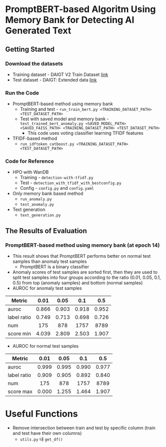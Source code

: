 # PromptBERT-based Algoritm Using Memory Bank for Detecting AI Generated Text
## Getting Started
### Download the datasets
- Training dataset - DAIGT V2 Train Dataset [link](https://www.kaggle.com/datasets/thedrcat/daigt-v2-train-dataset)
- Test dataset - DAIGT: Extended data [link](https://www.kaggle.com/datasets/batprem/daigt-extended-data)
### Run the Code
- PromptBERT-based method using memory bank
	- Training and test - `run_train_bert.py <TRAINING_DATASET_PATH> <TEST_DATASET_PATH>`
	- Test with saved model and memory bank - `test_trained_bert_anomaly.py <SAVED_MODEL_PATH> <SAVED_FAISS_PATH> <TRAINING_DATASET_PATH> <TEST_DATASET_PATH>`
		- This code uses voting classifier learning TFIDF features
- TFIDF-based method
	- `run_idftoken_catboost.py <TRAINING_DATASET_PATH> <TEST_DATASET_PATH>`
### Code for Reference
- HPO with WanDB
	- Training - `detection-with-tfidf.py`
	- Test - `detection_with_tfidf_with_bestconfig.py`
	- Config - `config.py`  and `config.yaml`
- Only memory bank based method
	- `run_anomaly.py`
	- `test_anomaly.py`
- Text generation
	- `text_generation.py`
## The Results of Evaluation
### PromptBERT-based method using memory bank (at epoch 14)
- This result shows that PromptBERT performs better on normal test samples than anomaly test samples
	- PromptBERT is a binary classifier
- Anomaly scores of test samples are sorted first, then they are used to split test samples into four groups according to the ratio (0.01, 0.05,  0.1, 0.5) from top (anomaly samples) and bottom (normal samples)
- AUROC for anomaly test samples

| Metric      | 0.01  | 0.05  |  0.1  |  0.5  |
| ----------- |:-----:|:-----:|:-----:|:-----:|
| auroc       | 0.866 | 0.903 | 0.918 | 0.952 |
| label ratio | 0.749 | 0.713 | 0.698 | 0.726 |
| num         |  175  |  878  | 1757  | 8789  |
| score min   | 4.039 | 2.809 | 2.503 | 1.907 |

- AUROC for normal test samples

| Metric      | 0.01  | 0.05  |  0.1  |  0.5  |
| ----------- |:-----:|:-----:|:-----:|:-----:|
| auroc       | 0.999 | 0.995 | 0.990 | 0.977 |
| label ratio | 0.909 | 0.905 | 0.892 | 0.840 |
| num         |  175  |  878  | 1757  | 8789  |
| score max   | 0.000 | 1.255 | 1.464 | 1.907 |

# Useful Functions
- Remove intersection between train and test by specific column (train and test have their own columns)
    - `utils.py` 내 `get_df()`
